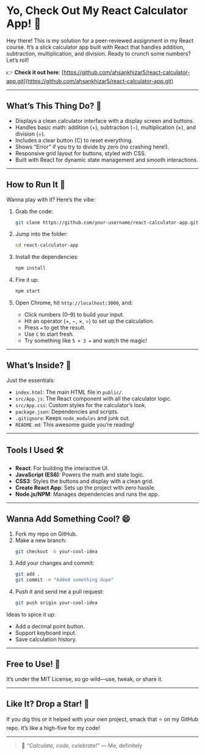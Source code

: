 # Yo, Check Out My React Calculator App! 🧮

Hey there! This is my solution for a peer-reviewed assignment in my React course. It’s a slick calculator app built with React that handles addition, subtraction, multiplication, and division. Ready to crunch some numbers? Let’s roll!

👉 **Check it out here**: [https://github.com/ahsankhizar5/react-calculator-app.git](https://github.com/ahsankhizar5/react-calculator-app.git)

---

## What’s This Thing Do? 🤔

- Displays a clean calculator interface with a display screen and buttons.
- Handles basic math: addition (+), subtraction (−), multiplication (×), and division (÷).
- Includes a clear button (C) to reset everything.
- Shows “Error” if you try to divide by zero (no crashing here!).
- Responsive grid layout for buttons, styled with CSS.
- Built with React for dynamic state management and smooth interactions.

---

## How to Run It 🚀

Wanna play with it? Here’s the vibe:

1. Grab the code:
   ```bash
   git clone https://github.com/your-username/react-calculator-app.git
   ```

2. Jump into the folder:
   ```bash
   cd react-calculator-app
   ```

3. Install the dependencies:
   ```bash
   npm install
   ```

4. Fire it up:
   ```bash
   npm start
   ```

5. Open Chrome, hit `http://localhost:3000`, and:
   - Click numbers (0–9) to build your input.
   - Hit an operator (+, −, ×, ÷) to set up the calculation.
   - Press `=` to get the result.
   - Use `C` to start fresh.
   - Try something like `5 × 3 =` and watch the magic!

---

## What’s Inside? 📂

Just the essentials:
- `index.html`: The main HTML file in `public/`.
- `src/App.js`: The React component with all the calculator logic.
- `src/App.css`: Custom styles for the calculator’s look.
- `package.json`: Dependencies and scripts.
- `.gitignore`: Keeps `node_modules` and junk out.
- `README.md`: This awesome guide you’re reading!

---

## Tools I Used 🛠️

- **React**: For building the interactive UI.
- **JavaScript (ES6)**: Powers the math and state logic.
- **CSS3**: Styles the buttons and display with a clean grid.
- **Create React App**: Sets up the project with zero hassle.
- **Node.js/NPM**: Manages dependencies and runs the app.

---

## Wanna Add Something Cool? 😄

1. Fork my repo on GitHub.
2. Make a new branch:
   ```bash
   git checkout -b your-cool-idea
   ```
3. Add your changes and commit:
   ```bash
   git add .
   git commit -m "Added something dope"
   ```
4. Push it and send me a pull request:
   ```bash
   git push origin your-cool-idea
   ```

Ideas to spice it up:
- Add a decimal point button.
- Support keyboard input.
- Save calculation history.

---

## Free to Use! 📜

It’s under the MIT License, so go wild—use, tweak, or share it.

---

## Like It? Drop a Star! 🌟

If you dig this or it helped with your own project, smack that ⭐ on my GitHub repo. It’s like a high-five for my code!

---

> 💬 *“Calculate, code, celebrate!”* — Me, definitely